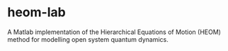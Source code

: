 # heom-lab
A Matlab implementation of the Hierarchical Equations of Motion (HEOM) method for modelling open system quantum dynamics.
